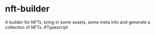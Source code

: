 # nft-builder
A builder for NFTs, bring in some assets, some meta info and generate a collection of NFTs. #Typescript
